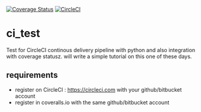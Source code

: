[![Coverage Status](https://coveralls.io/repos/github/Shamwayne/ci_test/badge.svg?branch=master)](https://coveralls.io/github/Shamwayne/ci_test?branch=master)
[![CircleCI](https://circleci.com/gh/Shamwayne/ci_test.svg?style=svg)](https://circleci.com/gh/Shamwayne/ci_test)
# ci_test

Test for CircleCI continous delivery pipeline with python and also integration with coverage statusz. will write a simple tutorial on this one of these days.

## requirements

- register on CircleCI : https://circleci.com with your github/bitbucket account
- register in coveralls.io with the same github/bitbucket account